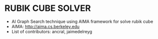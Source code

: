 # RUBIK CUBE SOLVER
- AI Graph Search technique using AIMA framework for solve rubik cube 
- AIMA: http://aima.cs.berkeley.edu
- List of contributors: ancral, jaimedelreyg
